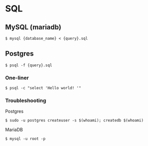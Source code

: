 # SQL

## MySQL (mariadb)

```
$ mysql {database_name} < {query}.sql
```

## Postgres

```
$ psql -f {query}.sql
```

### One-liner
```
$ psql -c "select 'Hello world! '"
```

### Troubleshooting

Postgres

```
$ sudo -u postgres createuser -s $(whoami); createdb $(whoami)
```

MariaDB

```
$ mysql -u root -p
```

